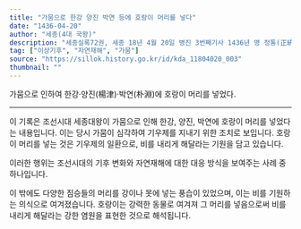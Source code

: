```yaml
---
title: "가뭄으로 한강 양진 박연 등에 호랑이 머리를 넣다"
date: "1436-04-20"
author: "세종(4대 국왕)"
description: "세종실록72권, 세종 18년 4월 20일 병진 3번째기사 1436년 명 정통(正統) 1년"
tag: ["이상기후", "자연재해", "가뭄"]
source: "https://sillok.history.go.kr/id/kda_11804020_003"
thumbnail: ""
---
```


가뭄으로 인하여 한강·양진(楊津)·박연(朴淵)에 호랑이 머리를 넣었다.

---

이 기록은 조선시대 세종대왕이 가뭄으로 인해 한강, 양진, 박연에 호랑이 머리를 넣었다는 내용입니다. 이는 당시 가뭄이 심각하여 기우제를 지내기 위한 조치로 보입니다. 호랑이 머리를 넣는 것은 기우제의 일환으로, 비를 내리게 해달라는 기원을 담고 있습니다. 

이러한 행위는 조선시대의 기후 변화와 자연재해에 대한 대응 방식을 보여주는 사례 중 하나입니다.

이 밖에도 다양한 짐승들의 머리를 강이나 못에 넣는 풍습이 있었으며, 이는 비를 기원하는 의식으로 여겨졌습니다. 호랑이는 강력한 동물로 여겨져 그 머리를 넣음으로써 비를 내리게 해달라는 강한 염원을 표현한 것으로 해석됩니다.
